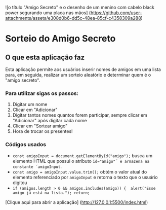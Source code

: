 ![o título "Amigo Secreto" e o desenho de um menino com cabelo black power segurando uma placa nas mãos] (https://github.com/user-attachments/assets/e308d0b6-dd5c-48ea-85cf-c4358309a288)

# **Sorteio do Amigo Secreto**

## O que esta aplicação faz
Esta aplicação permite aos usuários inserir nomes de amigos em uma lista para, em seguida, realizar um sorteio aleatório e determinar quem é o "amigo secreto".

### **Para utilizar sigas os passos:**
1. Digitar um nome
2. Clicar em "Adicionar"
3. Digitar tantos nomes quantos forem participar, sempre clicar em "Adicionar" após digitar cada nome
4. Clicar em "Sortear amigo"
5. Hora de trocar os presentes!

### **Códigos usados**
- `const amigoInput = document.getElementById("amigo");` busca um elemento HTML que possui o atributo `id="amigo"´ e armazena na constante ´amigoInput`.
- `const amigo = amigoInput.value.trim();` obtém o valor atual do elemento referenciado por `amigoInput` e retorna o texto que o usuário digitou
- `if (amigos.length > 0 && amigos.includes(amigo)) { 
            alert("Esse amigo já está na lista.");
            return;`

[Clique aqui para abrir a aplicação] (http://127.0.0.1:5500/index.html)

